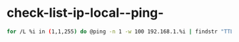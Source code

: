 # check-list-ip-local--ping-

```bash
for /L %i in (1,1,255) do @ping -n 1 -w 100 192.168.1.%i | findstr "TTL=" | findstr /v "TTL=0"
```
